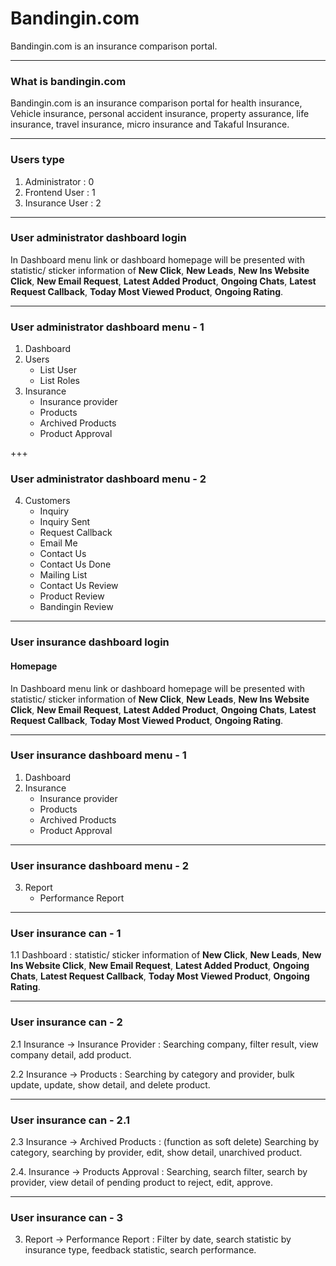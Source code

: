 # Bandingin.com 

Bandingin.com is an insurance comparison portal.

---

### What is bandingin.com

Bandingin.com is an insurance comparison portal for health insurance, Vehicle insurance, personal accident insurance, property assurance, life insurance, travel insurance, micro insurance and Takaful Insurance.

---

### Users type

1. Administrator  : 0
2. Frontend User  : 1
3. Insurance User : 2

---

### User administrator dashboard login

In Dashboard menu link or dashboard homepage will be presented with statistic/ sticker information of __New Click__, __New Leads__, __New Ins Website Click__, __New Email Request__, __Latest Added Product__, __Ongoing Chats__, __Latest Request Callback__, __Today Most Viewed Product__, __Ongoing Rating__.

---

### User administrator dashboard menu - 1

1. Dashboard
2. Users
    - List User
    - List Roles
3. Insurance
    - Insurance provider
    - Products
    - Archived Products
    - Product Approval

+++

### User administrator dashboard menu - 2

4. Customers
    - Inquiry
    - Inquiry Sent
    - Request Callback
    - Email Me
    - Contact Us
    - Contact Us Done 
    - Mailing List
    - Contact Us Review
    - Product Review
    - Bandingin Review

---

### User insurance dashboard login

#### Homepage

In Dashboard menu link or dashboard homepage will be presented with statistic/ sticker information of 
__New Click__, __New Leads__, __New Ins Website Click__, __New Email Request__, __Latest Added Product__, __Ongoing Chats__, __Latest Request Callback__, __Today Most Viewed Product__, __Ongoing Rating__.

---

### User insurance dashboard menu - 1

1. Dashboard
2. Insurance
    - Insurance provider
    - Products
    - Archived Products
    - Product Approval

---

### User insurance dashboard menu - 2

3. Report
    - Performance Report

---

### User insurance can - 1

1.1 Dashboard : statistic/ sticker information of 
__New Click__, __New Leads__, __New Ins Website Click__, __New Email Request__, __Latest Added Product__, __Ongoing Chats__, __Latest Request Callback__, __Today Most Viewed Product__, __Ongoing Rating__.

---

### User insurance can - 2

2.1 Insurance -> Insurance Provider : Searching company, filter result, view company detail, add product.

2.2 Insurance -> Products : Searching by category and provider, bulk update, update, show detail, and delete product.

---

### User insurance can - 2.1

2.3 Insurance -> Archived Products : (function as soft delete) Searching by category, searching by provider, edit, show detail, unarchived product.

2.4. Insurance -> Products Approval : Searching, search filter, search by provider, view detail of pending product to reject, edit, approve.

---

### User insurance can - 3

3. Report -> Performance Report : Filter by date, search statistic by insurance type, feedback statistic, search performance. 